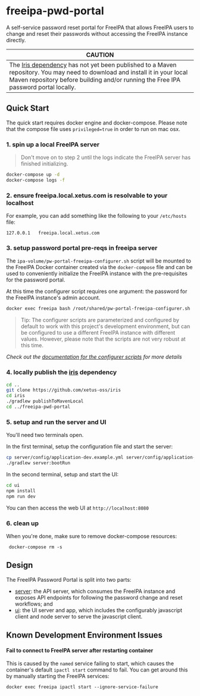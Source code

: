 # freeipa-pwd-portal

A self-service password reset portal for FreeIPA that allows FreeIPA users 
to change and reset their passwords without accessing the FreeIPA instance 
directly.

|CAUTION|
|--------|
|The [Iris dependency](https://github.com/xetus-oss/iris) has not yet been published to a Maven repository. You may need to download and install it in your local Maven repository before building and/or running the Free IPA password portal locally.|

## Quick Start

The quick start requires docker engine and docker-compose. Please note that
the compose file uses `privileged=true` in order to run on mac osx.

### 1. spin up a local FreeIPA server

> Don't move on to step 2 until the logs indicate the FreeIPA 
server has finished initializing.

```bash
docker-compose up -d
docker-compose logs -f
```

### 2. ensure freeipa.local.xetus.com is resolvable to your localhost

For example, you can add something like the following to your 
`/etc/hosts` file:

```
127.0.0.1   freeipa.local.xetus.com
```

### 3. setup password portal pre-reqs in freeipa server

The `ipa-volume/pw-portal-freeipa-configurer.sh` script will be mounted 
to the FreeIPA Docker container created via the `docker-compose` file
and can be used to conveniently initialize the FreeIPA instance with
the pre-requisites for the password portal.

At this time the configurer script requires one argument: the password 
for the FreeIPA instance's admin account.

```bash
docker exec freeipa bash /root/shared/pw-portal-freeipa-configurer.sh 'testabc123'
```

> Tip: The configurer scripts are parameterized and configured by default to
work with this project's development environment, but can be configured to use
a different FreeIPA instance with different values. However, please note that
the scripts are not very robust at this time.

_Check out the [documentation for the configurer scripts](server/ipa-volume)
for more details_

### 4. locally publish the [iris](https://github.com/xetus-oss/iris) dependency
 
```bash
cd ..
git clone https://github.com/xetus-oss/iris
cd iris
./gradlew publishToMavenLocal
cd ../freeipa-pwd-portal
```

### 5. setup and run the server and UI

You'll need two terminals open. 

In the first terminal, setup the configuration file and start the server:

```bash
cp server/config/application-dev.example.yml server/config/application-dev.yml
./gradlew server:bootRun
```

In the second terminal, setup and start the UI:

```bash
cd ui
npm install
npm run dev
```

You can then access the web UI at `http://localhost:8080`

### 6. clean up

When you're done, make sure to remove docker-compose resources:

```
 docker-compose rm -s
```

## Design

The FreeIPA Password Portal is split into two parts:

* [server](./server): the API server, which consumes the FreeIPA 
instance and exposes API endpoints for following the password change
and reset workflows; and
* [ui](./ui): the UI server and app, which includes the configurably 
javascript client and node server to serve the javascript client. 

## Known Development Environment Issues

#### Fail to connect to FreeIPA server after restarting container

This is caused by the `named` service failing to start, which causes the
container's default `ipactl start` command to fail. You can get around 
this by manually starting the FreeIPA services:

```
docker exec freeipa ipactl start --ignore-service-failure
```

